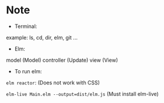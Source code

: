 # Note

- Terminal:

example: ls, cd, dir, elm, git ...

- Elm:

model (Model)
controller (Update)
view (View)

- To run elm:

`elm reactor`: (Does not work with CSS)

`elm-live Main.elm --output=dist/elm.js` (Must install elm-live)